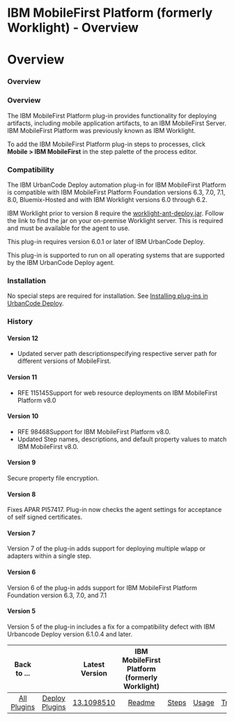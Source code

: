 
IBM MobileFirst Platform (formerly Worklight) - Overview
========================================================

# Overview


### Overview




### Overview

The IBM MobileFirst Platform plug-in provides functionality for deploying artifacts, including mobile application artifacts, to an IBM MobileFirst Server. IBM MobileFirst Platform was previously known as IBM Worklight.

To add the IBM MobileFirst Platform plug-in steps to processes, click **Mobile > IBM MobileFirst** in the step palette of the process editor.

### Compatibility

The IBM UrbanCode Deploy automation plug-in for IBM MobileFirst Platform is compatible with IBM MobileFirst Platform Foundation versions 6.3, 7.0, 7.1, 8.0, Bluemix-Hosted and with IBM Worklight versions 6.0 through 6.2.

IBM Worklight prior to version 8 require the [worklight-ant-deploy.jar](https://www.ibm.com/support/knowledgecenter/SSZH4A_6.1.0/com.ibm.worklight.deploy.doc/devref/r_ant_tasks_buld_deploy_adapters.html). Follow the link to find the jar on your on-premise Worklight server. This is required and must be available for the agent to use.

This plug-in requires version 6.0.1 or later of IBM UrbanCode Deploy.

This plug-in is supported to run on all operating systems that are supported by the IBM UrbanCode Deploy agent.

### Installation

No special steps are required for installation. See [Installing plug-ins in UrbanCode Deploy](https://community.ibm.com/community/user/wasdevops/blogs/laurel-dickson-bull1/2022/06/13/install-plugins "Installing plug-ins in UrbanCode Deploy").

### History

#### Version 12

* Updated server path descriptionspecifying respective server path for different versions of MobileFirst.

#### Version 11

* RFE 115145Support for web resource deployments on IBM MobileFirst Platform v8.0

#### Version 10

* RFE 98468Support for IBM MobileFirst Platform v8.0.
* Updated Step names, descriptions, and default property values to match IBM MobileFirst v8.0.

#### Version 9

Secure property file encryption.

#### Version 8

Fixes APAR PI57417. Plug-in now checks the agent settings for acceptance of self signed certificates.

#### Version 7

Version 7 of the plug-in adds support for deploying multiple wlapp or adapters within a single step.

#### Version 6

Version 6 of the plug-in adds support for IBM MobileFirst Platform Foundation version 6.3, 7.0, and 7.1

#### Version 5

Version 5 of the plug-in includes a fix for a compatibility defect with IBM Urbancode Deploy version 6.1.0.4 and later.


|Back to ...||Latest Version|IBM MobileFirst Platform (formerly Worklight) |||||
| :---: | :---: | :---: | :---: | :---: | :---: | :---: | :---: |
|[All Plugins](../../index.md)|[Deploy Plugins](../README.md)|[13.1098510](https://raw.githubusercontent.com/UrbanCode/IBM-UCD-PLUGINS/main/files/air-worklight/ibm-mobilefirst-13.1098510.zip)|[Readme](README.md)|[Steps](steps.md)|[Usage](usage.md)|[Troubleshooting](troubleshooting.md)|[Downloads](downloads.md)|
